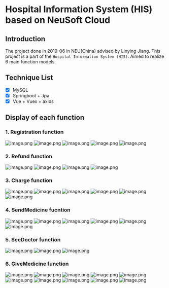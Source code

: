 # Hospital Information System (HIS) based on NeuSoft Cloud
## Introduction 
The project done in 2019-06 in NEU(China) advised by Linying Jiang. 
This project is a part of the `Hospital Information System (HIS)`. Aimed to realize 6 main function models.

## Technique List
- [x] MySQL
- [x] Springboot + Jpa
- [x] Vue + Vuex + axios

## Display of each function
### 1. Registration function
![image.png](https://upload-images.jianshu.io/upload_images/7602326-9785e6b2508c462b.png?imageMogr2/auto-orient/strip%7CimageView2/2/w/1240)
![image.png](https://upload-images.jianshu.io/upload_images/7602326-16a204bd48e1c977.png?imageMogr2/auto-orient/strip%7CimageView2/2/w/1240)
![image.png](https://upload-images.jianshu.io/upload_images/7602326-d143ce7ea148d14a.png?imageMogr2/auto-orient/strip%7CimageView2/2/w/1240)
![image.png](https://upload-images.jianshu.io/upload_images/7602326-e03302576775eefa.png?imageMogr2/auto-orient/strip%7CimageView2/2/w/1240)
![image.png](https://upload-images.jianshu.io/upload_images/7602326-470a6a37c2134451.png?imageMogr2/auto-orient/strip%7CimageView2/2/w/1240)


### 2. Refund function
![image.png](https://upload-images.jianshu.io/upload_images/7602326-6c34f238e34f6b91.png?imageMogr2/auto-orient/strip%7CimageView2/2/w/1240)
![image.png](https://upload-images.jianshu.io/upload_images/7602326-b369afe63310014c.png?imageMogr2/auto-orient/strip%7CimageView2/2/w/1240)
![image.png](https://upload-images.jianshu.io/upload_images/7602326-1c1a38ae728f2995.png?imageMogr2/auto-orient/strip%7CimageView2/2/w/1240)
![image.png](https://upload-images.jianshu.io/upload_images/7602326-ef2ef608c2c75640.png?imageMogr2/auto-orient/strip%7CimageView2/2/w/1240)

### 3. Charge function
![image.png](https://upload-images.jianshu.io/upload_images/7602326-95da0a205ee9a649.png?imageMogr2/auto-orient/strip%7CimageView2/2/w/1240)
![image.png](https://upload-images.jianshu.io/upload_images/7602326-5bded338429e091d.png?imageMogr2/auto-orient/strip%7CimageView2/2/w/1240)
![image.png](https://upload-images.jianshu.io/upload_images/7602326-81668c2d633036e6.png?imageMogr2/auto-orient/strip%7CimageView2/2/w/1240)
![image.png](https://upload-images.jianshu.io/upload_images/7602326-f499294ddebc2d99.png?imageMogr2/auto-orient/strip%7CimageView2/2/w/1240)
![image.png](https://upload-images.jianshu.io/upload_images/7602326-7187da4c1af331e2.png?imageMogr2/auto-orient/strip%7CimageView2/2/w/1240)
![image.png](https://upload-images.jianshu.io/upload_images/7602326-5845c0df434462ef.png?imageMogr2/auto-orient/strip%7CimageView2/2/w/1240)

### 4. SendMedicine fucntion
![image.png](https://upload-images.jianshu.io/upload_images/7602326-bb3b7b694493fd49.png?imageMogr2/auto-orient/strip%7CimageView2/2/w/1240)
![image.png](https://upload-images.jianshu.io/upload_images/7602326-f903413ac5dafd75.png?imageMogr2/auto-orient/strip%7CimageView2/2/w/1240)
![image.png](https://upload-images.jianshu.io/upload_images/7602326-9adeedf50324640e.png?imageMogr2/auto-orient/strip%7CimageView2/2/w/1240)
![image.png](https://upload-images.jianshu.io/upload_images/7602326-981cf384e7909eb0.png?imageMogr2/auto-orient/strip%7CimageView2/2/w/1240)
![image.png](https://upload-images.jianshu.io/upload_images/7602326-c64a4cb3e6773439.png?imageMogr2/auto-orient/strip%7CimageView2/2/w/1240)
![image.png](https://upload-images.jianshu.io/upload_images/7602326-42a107a15528a525.png?imageMogr2/auto-orient/strip%7CimageView2/2/w/1240)

### 5. SeeDoctor function
![image.png](https://upload-images.jianshu.io/upload_images/7602326-da654b1e39f8c42e.png?imageMogr2/auto-orient/strip%7CimageView2/2/w/1240)
![image.png](https://upload-images.jianshu.io/upload_images/7602326-8761b82625f80c4a.png?imageMogr2/auto-orient/strip%7CimageView2/2/w/1240)
![image.png](https://upload-images.jianshu.io/upload_images/7602326-384455f57a5b33dd.png?imageMogr2/auto-orient/strip%7CimageView2/2/w/1240)


### 6. GiveMedicine function
![image.png](https://upload-images.jianshu.io/upload_images/7602326-3dd926c81b8bab27.png?imageMogr2/auto-orient/strip%7CimageView2/2/w/1240)
![image.png](https://upload-images.jianshu.io/upload_images/7602326-9c9ddbe9d59b6553.png?imageMogr2/auto-orient/strip%7CimageView2/2/w/1240)
![image.png](https://upload-images.jianshu.io/upload_images/7602326-4425ebf18fd0b2d9.png?imageMogr2/auto-orient/strip%7CimageView2/2/w/1240)
![image.png](https://upload-images.jianshu.io/upload_images/7602326-c0502bd2bbd6b2a3.png?imageMogr2/auto-orient/strip%7CimageView2/2/w/1240)
![image.png](https://upload-images.jianshu.io/upload_images/7602326-20ae6e2a9da0c7f0.png?imageMogr2/auto-orient/strip%7CimageView2/2/w/1240)
![image.png](https://upload-images.jianshu.io/upload_images/7602326-5a49b35463344cd3.png?imageMogr2/auto-orient/strip%7CimageView2/2/w/1240)
![image.png](https://upload-images.jianshu.io/upload_images/7602326-4bf62360999888ef.png?imageMogr2/auto-orient/strip%7CimageView2/2/w/1240)
![image.png](https://upload-images.jianshu.io/upload_images/7602326-85ef14d19b19ba34.png?imageMogr2/auto-orient/strip%7CimageView2/2/w/1240)
![image.png](https://upload-images.jianshu.io/upload_images/7602326-1e92b89d0a403cfe.png?imageMogr2/auto-orient/strip%7CimageView2/2/w/1240)
![image.png](https://upload-images.jianshu.io/upload_images/7602326-f7f603a9bb881c9f.png?imageMogr2/auto-orient/strip%7CimageView2/2/w/1240)
